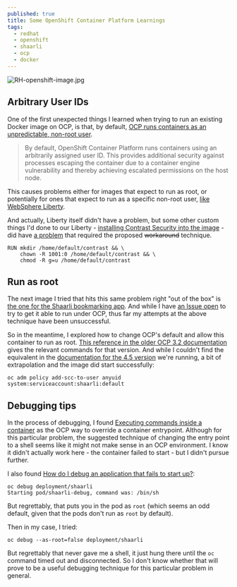 ```yaml
---
published: true
title: Some OpenShift Container Platform Learnings
tags:
  - redhat
  - openshift
  - shaarli
  - ocp
  - docker
---
```

![RH-openshift-image.jpg]({{site.baseurl}}/assets/RH-openshift-image.jpg)

## Arbitrary User IDs

One of the first unexpected things I learned when trying to run an existing Docker image on OCP, is that, by default, [OCP runs containers as an unpredictable, non-root user](https://docs.openshift.com/container-platform/4.5/openshift_images/create-images.html#use-uid_create-images). 

> By default, OpenShift Container Platform runs containers using an arbitrarily assigned user ID. This provides additional security against processes escaping the container due to a container engine vulnerability and thereby achieving escalated permissions on the host node.

This causes problems either for images that expect to run as root, or potentially for ones that expect to run as a specific non-root user, [like WebSphere Liberty](https://hub.docker.com/_/websphere-liberty). 

And actually, Liberty itself didn't have a problem, but some other custom things I'd done to our Liberty - [installing Contrast Security into the image](/2019/03/24/Adding-Contrast-Security-to-Docker-Liberty.html) - did have [a problem](https://support.contrastsecurity.com/hc/en-us/articles/360035744111-Java-io-IOException-seen-during-startup-Can-t-promise-read-write-on-cache-dir-) that required the proposed ~~workaround~~ technique.

```Docker
RUN mkdir /home/default/contrast && \
    chown -R 1001:0 /home/default/contrast && \
    chmod -R g=u /home/default/contrast
```

## Run as root

The next image I tried that hits this same problem right "out of the box" is [the one for the Shaarli bookmarking app](https://hub.docker.com/r/shaarli/shaarli). And while I have [an Issue open](https://github.com/shaarli/Shaarli/issues/1641) to try to get it able to run under OCP, thus far my attempts at the above technique have been unsuccessful.

So in the meantime, I explored how to change OCP's default and allow this container to run as root. [This reference in the older OCP 3.2 documentation](https://docs.openshift.com/enterprise/3.2/admin_guide/manage_scc.html#enable-dockerhub-images-that-require-root) gives the relevant commands for that version. And while I couldn't find the equivalent in the [documentation for the 4.5 version](https://docs.openshift.com/container-platform/4.5/welcome/index.html) we're running, a bit of extrapolation and the image did start successfully:

```shell
oc adm policy add-scc-to-user anyuid system:serviceaccount:shaarli:default
```

## Debugging tips

In the process of debugging, I found [Executing commands inside a container](https://docs.openshift.com/container-platform/4.5/applications/deployments/managing-deployment-processes.html#deployments-exe-cmd-in-container_deployment-operations) as the OCP way to override a container entrypoint. Although for this particular problem, the suggested technique of changing the entry point to a shell seems like it might not make sense in an OCP environment. I know it didn't actually work here - the container failed to start - but I didn't pursue further.

I also found [How do I debug an application that fails to start up?](https://cookbook.openshift.org/logging-monitoring-and-debugging/how-do-i-debug-an-application-that-fails-to-start-up.html):

```shell
oc debug deployment/shaarli
Starting pod/shaarli-debug, command was: /bin/sh
```
But regrettably, that puts you in the pod as `root` (which seems an odd default, given that the pods don't run as `root` by default).

Then in my case, I tried:
```shell
oc debug --as-root=false deployment/shaarli
```
But regrettably that never gave me a shell, it just hung there until the `oc` command timed out and disconnected. So I don't know whether that will prove to be a useful debugging technique for this particular problem in general.
